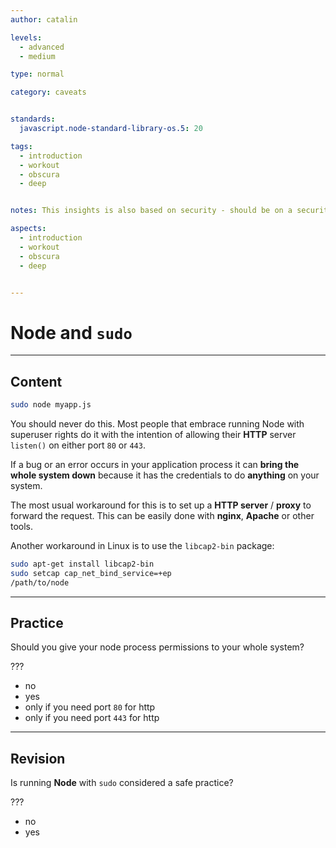 ```yaml
---
author: catalin

levels:
  - advanced
  - medium

type: normal

category: caveats


standards:
  javascript.node-standard-library-os.5: 20

tags:
  - introduction
  - workout
  - obscura
  - deep


notes: This insights is also based on security - should be on a security workout I guess.

aspects:
  - introduction
  - workout
  - obscura
  - deep


---
```

# Node and `sudo`

---
## Content

```bash
sudo node myapp.js
```

You should never do this. Most people that embrace running Node with superuser rights do it with the intention of allowing their **HTTP** server `listen()` on either port `80` or `443`.

If a bug or an error occurs in your application process it can **bring the whole system down** because it has the credentials to do **anything** on your system.

The most usual workaround for this is to set up a **HTTP server** / **proxy** to forward the request. This can be easily done with **nginx**, **Apache** or other tools.

Another workaround in Linux is to use the `libcap2-bin` package:

```bash
sudo apt-get install libcap2-bin
sudo setcap cap_net_bind_service=+ep
/path/to/node
```

---
## Practice

Should you give your node process permissions to your whole system?

???

* no
* yes
* only if you need port `80` for http
* only if you need port `443` for http

---
## Revision

Is running **Node** with `sudo` considered a safe practice?

???

* no
* yes
 
 
